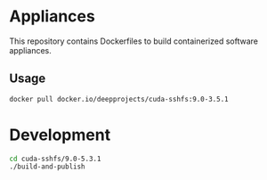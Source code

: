 # Appliances

This repository contains Dockerfiles to build containerized software appliances.

## Usage

```bash
docker pull docker.io/deepprojects/cuda-sshfs:9.0-3.5.1
```

# Development

```bash
cd cuda-sshfs/9.0-5.3.1
./build-and-publish
```